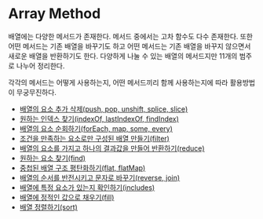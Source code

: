 # Array Method

배열에는 다양한 메서드가 존재한다. 메서드 중에서는 고차 함수도 다수 존재한다. 또한 어떤 메서드는 기존 배열을 바꾸기도 하고 어떤 메서드는 기존 배열을 바꾸지 않으면서 새로운 배열을 반환하기도 한다.
다양하게 나눌 수 있는 배열의 메서드지만 11개의 범주로 나누어 정리한다.

각각의 메서드는 어떻게 사용하는지, 어떤 메서드끼리 함께 사용하는지에 따라 활용방법이 무궁무진하다.

- [배열의 요소 추가 삭제(push, pop, unshift, splice, slice)](./AddRemove.md)
- [원하는 인덱스 찾기(indexOf, lastIndexOf, findIndex)](./FindIndex.md)
- [배열의 요소 순회하기(forEach, map, some, every)](./Repeat.md)
- [조건을 만족하는 요소로만 구성된 배열 만들기(filter)](./Filter.md)
- [배열의 요소를 가지고 하나의 결과값을 만들어 반환하기(reduce)](./Reduce.md)
- [원하는 요소 찾기(find)](./Find.md)
- [중첩된 배열 구조 평탄화하기(flat, flatMap)](./FlatArray.md)
- [배열의 순서를 반전시키고 문자로 바꾸기(reverse, join)](./ReverseJoin.md)
- [배열에 특정 요소가 있는지 확인하기(includes)](./Includes.md)
- [배열에 정적인 값으로 채우기(fill)](./Fill.md)
- [배열 정렬하기(sort)](./Sort.md)

